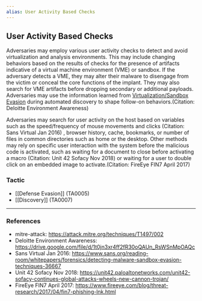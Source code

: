 ```yaml
---
alias: User Activity Based Checks
---
```


## User Activity Based Checks

Adversaries may employ various user activity checks to detect and avoid virtualization and analysis environments. This may include changing behaviors based on the results of checks for the presence of artifacts indicative of a virtual machine environment (VME) or sandbox. If the adversary detects a VME, they may alter their malware to disengage from the victim or conceal the core functions of the implant. They may also search for VME artifacts before dropping secondary or additional payloads. Adversaries may use the information learned from [Virtualization/Sandbox Evasion](https://attack.mitre.org/techniques/T1497) during automated discovery to shape follow-on behaviors.(Citation: Deloitte Environment Awareness)

Adversaries may search for user activity on the host based on variables such as the speed/frequency of mouse movements and clicks (Citation: Sans Virtual Jan 2016) , browser history, cache, bookmarks, or number of files in common directories such as home or the desktop. Other methods may rely on specific user interaction with the system before the malicious code is activated, such as waiting for a document to close before activating a macro (Citation: Unit 42 Sofacy Nov 2018) or waiting for a user to double click on an embedded image to activate.(Citation: FireEye FIN7 April 2017) 


### Tactic

- [[Defense Evasion]] (TA0005)
- [[Discovery]] (TA0007)


---
### References

- mitre-attack: https://attack.mitre.org/techniques/T1497/002
- Deloitte Environment Awareness: https://drive.google.com/file/d/1t0jn3xr4ff2fR30oQAUn_RsWSnMpOAQc
- Sans Virtual Jan 2016: https://www.sans.org/reading-room/whitepapers/forensics/detecting-malware-sandbox-evasion-techniques-36667
- Unit 42 Sofacy Nov 2018: https://unit42.paloaltonetworks.com/unit42-sofacy-continues-global-attacks-wheels-new-cannon-trojan/
- FireEye FIN7 April 2017: https://www.fireeye.com/blog/threat-research/2017/04/fin7-phishing-lnk.html
